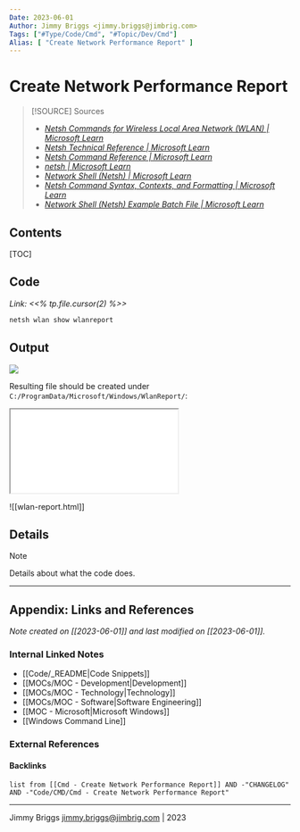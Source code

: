 ```yaml
---
Date: 2023-06-01
Author: Jimmy Briggs <jimmy.briggs@jimbrig.com>
Tags: ["#Type/Code/Cmd", "#Topic/Dev/Cmd"]
Alias: [ "Create Network Performance Report" ]
---
```


# Create Network Performance Report

> [!SOURCE] Sources
> - *[Netsh Commands for Wireless Local Area Network (WLAN) | Microsoft Learn](https://learn.microsoft.com/en-us/previous-versions/windows/it-pro/windows-server-2008-r2-and-2008/dd744889(v=ws.10))*
> - *[Netsh Technical Reference | Microsoft Learn](https://learn.microsoft.com/en-us/previous-versions/windows/it-pro/windows-server-2008-r2-and-2008/cc725935(v=ws.10))*
> - *[Netsh Command Reference | Microsoft Learn](https://learn.microsoft.com/en-us/previous-versions/windows/it-pro/windows-server-2008-R2-and-2008/cc754516(v=ws.10))*
> - *[netsh | Microsoft Learn](https://learn.microsoft.com/en-us/windows-server/administration/windows-commands/netsh)*
> - *[Network Shell (Netsh) | Microsoft Learn](https://learn.microsoft.com/en-us/windows-server/networking/technologies/netsh/netsh)*
> - *[Netsh Command Syntax, Contexts, and Formatting | Microsoft Learn](https://learn.microsoft.com/en-us/windows-server/networking/technologies/netsh/netsh-contexts)*
> - *[Network Shell (Netsh) Example Batch File | Microsoft Learn](https://learn.microsoft.com/en-us/windows-server/networking/technologies/netsh/netsh-wins)*

## Contents

[TOC]

## Code

*Link: <<% tp.file.cursor(2) %>>*

```cmd
netsh wlan show wlanreport
```

## Output

![](https://i.imgur.com/y5rjT7P.png)

Resulting file should be created under `C:/ProgramData/Microsoft/Windows/WlanReport/`:

<iframe src="./../../Assets/Reports/wlan-report.html"></iframe>

![[wlan-report.html]]


## Details


> [!NOTE]
> Details about what the code does.



***

## Appendix: Links and References

*Note created on [[2023-06-01]] and last modified on [[2023-06-01]].*

### Internal Linked Notes

- [[Code/_README|Code Snippets]]
- [[MOCs/MOC - Development|Development]]
- [[MOCs/MOC - Technology|Technology]]
- [[MOCs/MOC - Software|Software Engineering]]
- [[MOC - Microsoft|Microsoft Windows]]
- [[Windows Command Line]]

### External References



#### Backlinks

```dataview
list from [[Cmd - Create Network Performance Report]] AND -"CHANGELOG" AND -"Code/CMD/Cmd - Create Network Performance Report"
```


***

Jimmy Briggs <jimmy.briggs@jimbrig.com> | 2023

